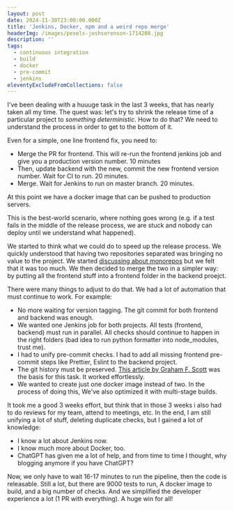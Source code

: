 ```yaml
---
layout: post
date: 2024-11-30T23:00:00.000Z
title: 'Jenkins, Docker, npm and a weird repo merge'
headerImg: /images/pexels-joshsorenson-1714208.jpg
description: ''
tags:
  - continuous integration
  - build
  - docker
  - pre-commit
  - jenkins
eleventyExcludeFromCollections: false
---
```


I've been dealing with a huuuge task in the last 3 weeks, that has nearly taken all my time. The quest was: let's try to shrink the release time of a particular project to *something deterministic*. How to do that? We need to understand the process in order to get to the bottom of it.

Even for a simple, one line frontend fix, you need to: 

* Merge the PR for frontend. This will re-run the frontend jenkins job and give you a production version number. 10 minutes 
* Then, update backend with the new, commit the new frontend version number. Wait for CI to run. 20 minutes. 
* Merge. Wait for Jenkins to run on master branch. 20 minutes. 

At this point we have a docker image that can be pushed to production servers.  

This is the best-world scenario, where nothing goes wrong (e.g. if a test fails in the middle of the release process, we are stuck and nobody can deploy until we understand what happened).

We started to think what we could do to speed up the release process. We quickly understood that having two repositories separated was bringing no value to the project. We started [discussing about monorepos](https://michelenasti.com/2024/monorepos/ "What I got so far about monorepos") but we felt that it was too much. We then decided to merge the two in a simpler way: by putting all the frontend stuff into a frontend folder in the backend proejct.

There were many things to adjust to do that. We had a lot of automation that must continue to work. For example: 

* No more waiting for version tagging. The git commit for both frontend and backend was enough. 
* We wanted one Jenkins job for both projects. All tests (frontend, backend) must run in parallel. All checks should continue to happen in the right folders (bad idea to run python formatter into node\_modules, trust me). 
* I had to unify pre-commit checks. I had to add all missing frontend pre-commit steps like Prettier, Eslint to the backend project. 
* The git history must be preserved. [This article by Graham F. Scott](https://gfscott.com/blog/merge-git-repos-and-keep-commit-history/) was the basis for this task. It worked effortlessly. 
* We wanted to create just one docker image instead of two. In the process of doing this, We've also optimized it with multi-stage builds.

It took me a good 3 weeks effort, but think that in those 3 weeks i also had to do reviews for my team, attend to meetings, etc. In the end, I am still unifying a lot of stuff, deleting duplicate checks, but I gained a lot of knowledge:

* I know a lot about Jenkins now. 
* I know much more about Docker, too.
* ChatGPT has given me a lot of help, and from time to time I thought, why blogging anymore if you have ChatGPT?  

Now, we only have to wait 16-17 minutes to run the pipeline, then the code is releasable. Still a lot, but there are 9000 tests to run, A docker image to build, and a big number of checks. And we simplified the developer experience a lot (1 PR with everything). A huge win for all!
